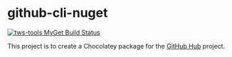 # github-cli-nuget
[![tws-tools MyGet Build Status](https://www.myget.org/BuildSource/Badge/tws-tools?identifier=dc971930-d265-4341-847a-7b67e254334b)](https://www.myget.org/)

This project is to create a Chocolatey package for the [GitHub Hub](https://github.com/github/hub) project.
